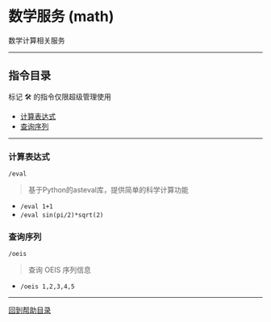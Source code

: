 # 数学服务 (math)

数学计算相关服务

---

## 指令目录

标记 🛠️ 的指令仅限超级管理使用

- [计算表达式](#计算表达式)
- [查询序列](#查询序列)

---


### 计算表达式
`/eval`
> 基于Python的asteval库，提供简单的科学计算功能  
- `/eval 1+1`
- `/eval sin(pi/2)*sqrt(2)`


### 查询序列
`/oeis`
> 查询 OEIS 序列信息  

- `/oeis 1,2,3,4,5`


---

[回到帮助目录](./main.md)